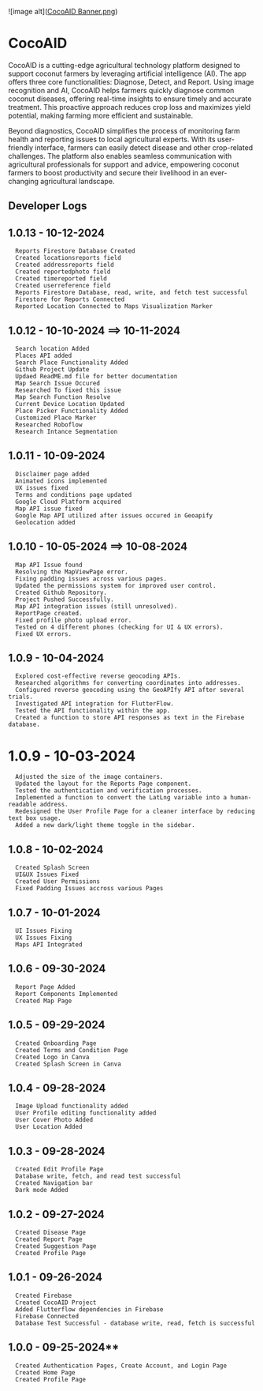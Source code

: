 ![image alt]([CocoAID Banner.png](https://github.com/kigderskrt/CocoAID/blob/main/CocoAID-Banner.png))
# CocoAID


CocoAID is a cutting-edge agricultural technology platform designed to support coconut farmers by leveraging artificial intelligence (AI). The app offers three core functionalities: Diagnose, Detect, and Report. Using image recognition and AI, CocoAID helps farmers quickly diagnose common coconut diseases, offering real-time insights to ensure timely and accurate treatment. This proactive approach reduces crop loss and maximizes yield potential, making farming more efficient and sustainable.

Beyond diagnostics, CocoAID simplifies the process of monitoring farm health and reporting issues to local agricultural experts. With its user-friendly interface, farmers can easily detect disease and other crop-related challenges. The platform also enables seamless communication with agricultural professionals for support and advice, empowering coconut farmers to boost productivity and secure their livelihood in an ever-changing agricultural landscape.

## Developer Logs

## 1.0.13 - 10-12-2024
      Reports Firestore Database Created
      Created locationsreports field
      Created addressreports field
      Created reportedphoto field
      Created timereported field
      Created userreference field
      Reports Firestore Database, read, write, and fetch test successful
      Firestore for Reports Connected
      Reported Location Connected to Maps Visualization Marker
## 1.0.12 - 10-10-2024 ==> 10-11-2024
      Search location Added
      Places API added
      Search Place Functionality Added
      Github Project Update
      Updaed ReadME.md file for better documentation
      Map Search Issue Occured
      Researched To fixed this issue
      Map Search Function Resolve
      Current Device Location Updated
      Place Picker Functionality Added
      Customized Place Marker
      Researched Roboflow
      Research Intance Segmentation
## 1.0.11 - 10-09-2024
      Disclaimer page added
      Animated icons implemented
      UX issues fixed
      Terms and conditions page updated
      Google Cloud Platform acquired
      Map API issue fixed
      Google Map API utilized after issues occured in Geoapify
      Geolocation added
## 1.0.10 - 10-05-2024 ==> 10-08-2024
      Map API Issue found
      Resolving the MapViewPage error.
      Fixing padding issues across various pages.
      Updated the permissions system for improved user control.
      Created Github Repository.
      Project Pushed Successfully.
      Map API integration issues (still unresolved).
      ReportPage created.
      Fixed profile photo upload error.
      Tested on 4 different phones (checking for UI & UX errors).
      Fixed UX errors.
## 1.0.9 - 10-04-2024
      Explored cost-effective reverse geocoding APIs.
      Researched algorithms for converting coordinates into addresses.
      Configured reverse geocoding using the GeoAPIfy API after several trials.
      Investigated API integration for FlutterFlow.
      Tested the API functionality within the app.
      Created a function to store API responses as text in the Firebase database.
# 1.0.9 - 10-03-2024
      Adjusted the size of the image containers.
      Updated the layout for the Reports Page component.
      Tested the authentication and verification processes.
      Implemented a function to convert the LatLng variable into a human-readable address.
      Redesigned the User Profile Page for a cleaner interface by reducing text box usage.
      Added a new dark/light theme toggle in the sidebar.
## 1.0.8 - 10-02-2024
      Created Splash Screen
      UI&UX Issues Fixed
      Created User Permissions
      Fixed Padding Issues accross various Pages
## 1.0.7 - 10-01-2024
      UI Issues Fixing
      UX Issues Fixing
      Maps API Integrated
## 1.0.6 - 09-30-2024
      Report Page Added
      Report Components Implemented
      Created Map Page
## 1.0.5 - 09-29-2024
      Created Onboarding Page
      Created Terms and Condition Page
      Created Logo in Canva
      Created Splash Screen in Canva
## 1.0.4 - 09-28-2024
      Image Upload functionality added
      User Profile editing functionality added
      User Cover Photo Added
      User Location Added
## 1.0.3 - 09-28-2024
      Created Edit Profile Page
      Database write, fetch, and read test successful
      Created Navigation bar
      Dark mode Added
## 1.0.2 - 09-27-2024
      Created Disease Page
      Created Report Page
      Created Suggestion Page
      Created Profile Page
## 1.0.1 - 09-26-2024
      Created Firebase
      Created CocoAID Project
      Added Flutterflow dependencies in Firebase
      Firebase Connected
      Database Test Successful - database write, read, fetch is successful
## 1.0.0 - 09-25-2024**
      Created Authentication Pages, Create Account, and Login Page
      Created Home Page
      Created Profile Page



